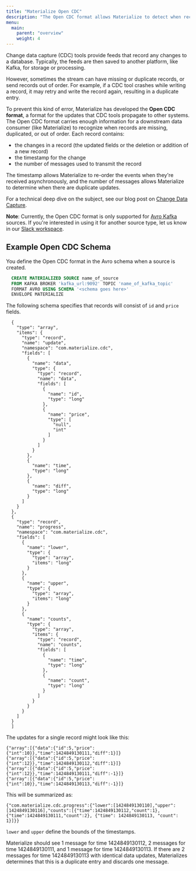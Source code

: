 ```yaml
---
title: "Materialize Open CDC"
description: "The Open CDC format allows Materialize to detect when records are duplicated or out of order."
menu:
  main:
    parent: "overview"
    weight: 4
---
```


Change data capture (CDC) tools provide feeds that record any changes to a database. Typically, the feeds are then saved to another platform, like Kafka, for storage or processing.

However, sometimes the stream can have missing or duplicate records, or send records out of order. For example, if a CDC tool crashes while writing a record, it may retry and write the record again, resulting in a duplicate entry.

To prevent this kind of error, Materialize has developed the **Open CDC format**, a format for the updates that CDC tools propagate to other systems.  The Open CDC format carries enough information for a downstream data consumer (like Materialize) to recognize when records are missing, duplicated, or out of order. Each record contains:

- the changes in a record (the updated fields or the deletion or addition of a new record)
- the timestamp for the change
- the number of messages used to transmit the record

The timestamp allows Materialize to re-order the events when they're received asynchronously, and the number of messages allows Materialize to determine when there are duplicate updates.

For a technical deep dive on the subject, see our blog post on [Change Data Capture](https://materialize.com/change-data-capture-part-1/).

**Note**: Currently, the Open CDC format is only supported for [Avro Kafka](/sql/create-source/avro-kafka) sources. If you're interested in using it for another source type, let us know in our [Slack workspace](https://materialize.com/s/chat).

## Example Open CDC Schema

You define the Open CDC format in the Avro schema when a source is created.


```sql
  CREATE MATERIALIZED SOURCE name_of_source
  FROM KAFKA BROKER 'kafka_url:9092' TOPIC 'name_of_kafka_topic'
  FORMAT AVRO USING SCHEMA '<schema goes here>'
  ENVELOPE MATERIALIZE
```

The following schema specifies that records will consist of `id` and `price` fields.

```[
  {
    "type": "array",
    "items": {
      "type": "record",
      "name": "update",
      "namespace": "com.materialize.cdc",
      "fields": [
        {
          "name": "data",
          "type": {
            "type": "record",
            "name": "data",
            "fields": [
              {
                "name": "id",
                "type": "long"
              },
              {
                "name": "price",
                "type": [
                  "null",
                  "int"
                ]
              }
            ]
          }
        },
        {
          "name": "time",
          "type": "long"
        },
        {
          "name": "diff",
          "type": "long"
        }
      ]
    }
  },
  {
    "type": "record",
    "name": "progress",
    "namespace": "com.materialize.cdc",
    "fields": [
      {
        "name": "lower",
        "type": {
          "type": "array",
          "items": "long"
        }
      },
      {
        "name": "upper",
        "type": {
          "type": "array",
          "items": "long"
        }
      },
      {
        "name": "counts",
        "type": {
          "type": "array",
          "items": {
            "type": "record",
            "name": "counts",
            "fields": [
              {
                "name": "time",
                "type": "long"
              },
              {
                "name": "count",
                "type": "long"
              }
            ]
          }
        }
      }
    ]
  }
  ]
  ```

The updates for a single record might look like this:

```
{"array":[{"data":{"id":5,"price":{"int":10}},"time":1424849130111,"diff":1}]}
{"array":[{"data":{"id":5,"price":{"int":12}},"time":1424849130112,"diff":1}]}
{"array":[{"data":{"id":5,"price":{"int":12}},"time":1424849130111,"diff":-1}]}
{"array":[{"data":{"id":5,"price":{"int":10}},"time":1424849130113,"diff":-1}]}
```

This will be summarized as:

```
{"com.materialize.cdc.progress":{"lower":[1424849130110],"upper":[1424849130116],"counts":[{"time":1424849130112,"count":1},{"time":1424849130111,"count":2}, {"time": 1424849130113, "count": 1}]}}
```
`lower` and `upper` define the bounds of the timestamps.

Materialize should see 1 message for time 1424849130112, 2 messages for time 1424849130111, and 1 message for time 1424849130113. If there are 2 messages for time 1424849130113 with identical data updates, Materializes determines that this is a duplicate entry and discards one message.
